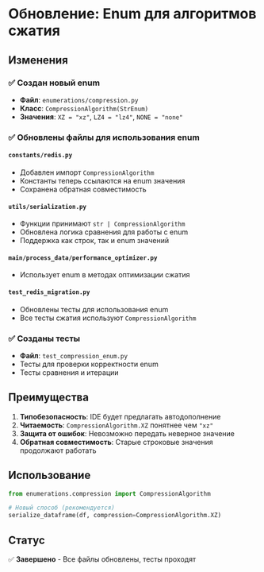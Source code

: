# Обновление: Enum для алгоритмов сжатия

## Изменения

### ✅ Создан новый enum
- **Файл**: `enumerations/compression.py`
- **Класс**: `CompressionAlgorithm(StrEnum)`
- **Значения**: `XZ = "xz"`, `LZ4 = "lz4"`, `NONE = "none"`

### ✅ Обновлены файлы для использования enum

#### `constants/redis.py`
- Добавлен импорт `CompressionAlgorithm`
- Константы теперь ссылаются на enum значения
- Сохранена обратная совместимость

#### `utils/serialization.py`
- Функции принимают `str | CompressionAlgorithm`
- Обновлена логика сравнения для работы с enum
- Поддержка как строк, так и enum значений

#### `main/process_data/performance_optimizer.py`
- Использует enum в методах оптимизации сжатия

#### `test_redis_migration.py`
- Обновлены тесты для использования enum
- Все тесты сжатия используют `CompressionAlgorithm`

### ✅ Созданы тесты
- **Файл**: `test_compression_enum.py`
- Тесты для проверки корректности enum
- Тесты сравнения и итерации

## Преимущества

1. **Типобезопасность**: IDE будет предлагать автодополнение
2. **Читаемость**: `CompressionAlgorithm.XZ` понятнее чем `"xz"`
3. **Защита от ошибок**: Невозможно передать неверное значение
4. **Обратная совместимость**: Старые строковые значения продолжают работать

## Использование

```python
from enumerations.compression import CompressionAlgorithm

# Новый способ (рекомендуется)
serialize_dataframe(df, compression=CompressionAlgorithm.XZ)
```

## Статус
✅ **Завершено** - Все файлы обновлены, тесты проходят
